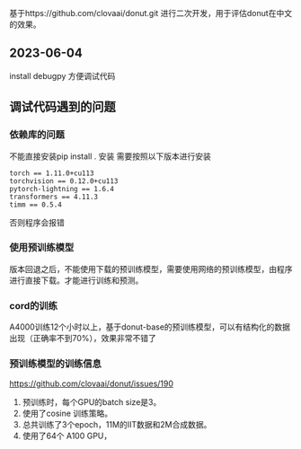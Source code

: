 基于https://github.com/clovaai/donut.git 进行二次开发，用于评估donut在中文的效果。
## 2023-06-04 
install debugpy 方便调试代码
## 调试代码遇到的问题
### 依赖库的问题
不能直接安装pip install . 安装
需要按照以下版本进行安装
```
torch == 1.11.0+cu113
torchvision == 0.12.0+cu113
pytorch-lightning == 1.6.4
transformers == 4.11.3
timm == 0.5.4
```
否则程序会报错
### 使用预训练模型
版本回退之后，不能使用下载的预训练模型，需要使用网络的预训练模型，由程序进行直接下载。才能进行训练和预测。
### cord的训练
A4000训练12个小时以上，基于donut-base的预训练模型，可以有结构化的数据出现（正确率不到70%），效果非常不错了
### 预训练模型的训练信息
https://github.com/clovaai/donut/issues/190
1. 预训练时，每个GPU的batch size是3。
2. 使用了cosine 训练策略。
3. 总共训练了3个epoch，11M的IIT数据和2M合成数据。
4. 使用了64个 A100 GPU，
